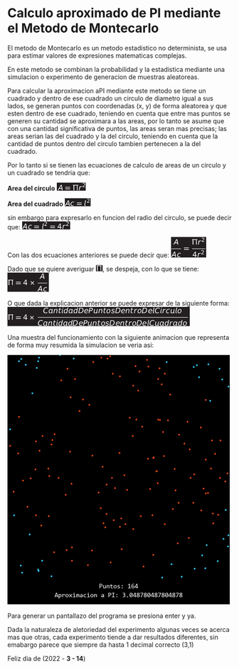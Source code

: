 # Calculo aproximado de PI mediante el Metodo de Montecarlo

El metodo de Montecarlo es un metodo estadistico no determinista, se usa para estimar valores de expresiones matematicas complejas.

En este metodo se combinan la probabilidad y la estadistica mediante una simulacion o experimento de generacion de muestras aleatoreas.

Para calcular la aproximacion aPI mediante este metodo se tiene un cuadrado y dentro de ese cuadrado un circulo de diametro igual a sus lados, se generan puntos con coordenadas (x, y) de forma aleatorea y que esten dentro de ese cuadrado, teniendo en cuenta que entre mas puntos se generen su cantidad se aproximara a las areas, por lo tanto se asume que con una cantidad significativa de puntos, las areas seran mas precisas; las areas serian las del cuadrado y la del circulo, teniendo en cuenta que la cantidad de puntos dentro del circulo tambien pertenecen a la del cuadrado.

Por lo tanto si se tienen las ecuaciones de calculo de areas de un circulo y un cuadrado se tendria que:

**Area del circulo**
![](img/ec1.png)

**Area del cuadrado**
![](img/ec2.png)

sin embargo para expresarlo en funcion del radio del circulo, se puede decir que:
![](img/ec3.png)

Con las dos ecuaciones anteriores se puede decir que:
![](img/ec4.png)

Dado que se quiere averiguar ![](img/PI.png), se despeja, con lo que se tiene:
![](img/ec5.png)

O que dada la explicacion anterior se puede expresar de la siguiente forma:
![](img/ec6.png)

Una muestra del funcionamiento con la siguiente animacion que representa de forma muy resumida la simulacion se veria asi:

![](anim.gif)

Para generar un pantallazo del programa se presiona enter y ya.

Dada la naturaleza de aletoriedad del experimento algunas veces se acerca mas que otras, cada experimento tiende a dar resultados diferentes, sin emabargo parece que siempre da hasta 1 decimal correcto (3,1)

Feliz dia de [](img/PI.png) (2022 - **3 - 14**)
